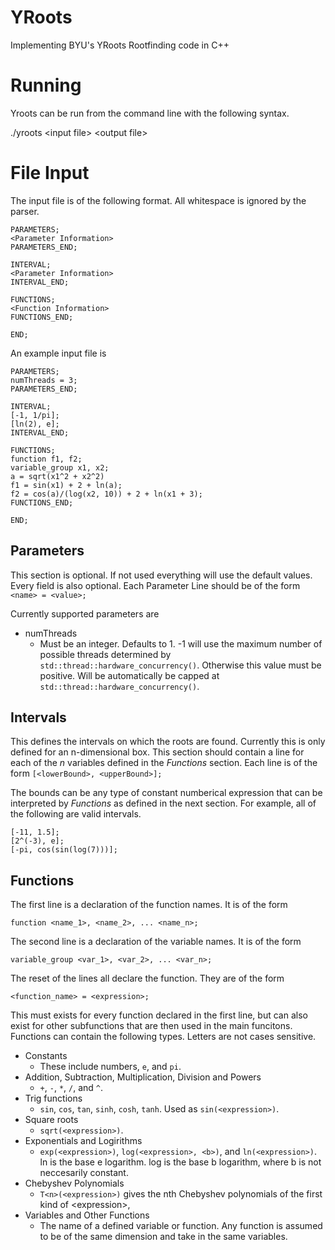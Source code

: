 # YRoots
Implementing BYU's YRoots Rootfinding code in C++

# Running
Yroots can be run from the command line with the following syntax.

./yroots \<input file\> \<output file\>

# File Input

The input file is of the following format. All whitespace is ignored by the parser.

```
PARAMETERS;
<Parameter Information>
PARAMETERS_END;

INTERVAL;
<Parameter Information>
INTERVAL_END;

FUNCTIONS;
<Function Information>
FUNCTIONS_END;

END;
```

An example input file is
```
PARAMETERS;
numThreads = 3;
PARAMETERS_END;

INTERVAL;
[-1, 1/pi];
[ln(2), e];
INTERVAL_END;

FUNCTIONS;
function f1, f2;
variable_group x1, x2;
a = sqrt(x1^2 + x2^2)
f1 = sin(x1) + 2 + ln(a);
f2 = cos(a)/(log(x2, 10)) + 2 + ln(x1 + 3);
FUNCTIONS_END;

END;
```

## Parameters
This section is optional. If not used everything will use the default values. Every field is also optional. 
Each Parameter Line should be of the form
```<name> = <value>;```

Currently supported parameters are
* numThreads
  * Must be an integer. Defaults to 1. -1 will use the maximum number of possible threads determined by `std::thread::hardware_concurrency()`. Otherwise this value must be positive. Will be automatically be capped at `std::thread::hardware_concurrency()`.
  
 
## Intervals
This defines the intervals on which the roots are found. Currently this is only defined for an n-dimensional box. This section should contain a line for each of the _n_ variables defined in the _Functions_ section. Each line is of the form
```[<lowerBound>, <upperBound>];```

The bounds can be any type of constant numberical expression that can be interpreted by _Functions_ as defined in the next section.
For example, all of the following are valid intervals.
```
[-11, 1.5];
[2^(-3), e];
[-pi, cos(sin(log(7)))];
```

## Functions
The first line is a declaration of the function names. It is of the form
```
function <name_1>, <name_2>, ... <name_n>;
```

The second line is a declaration of the variable names. It is of the form
```
variable_group <var_1>, <var_2>, ... <var_n>;
```

The reset of the lines all declare the function. They are of the form
```
<function_name> = <expression>;
```

This must exists for every function declared in the first line, but can also exist for other subfunctions that are then used in the main funcitons. Functions can contain the following types. Letters are not cases sensitive. 
* Constants
  * These include numbers, `e`, and `pi`.
* Addition, Subtraction, Multiplication, Division and Powers
  * `+`, `-`, `*`, `/`, and `^`.
* Trig functions
  * `sin`, `cos`, `tan`, `sinh`, `cosh`, `tanh`. Used as `sin(<expression>)`.
* Square roots
  * `sqrt(<expression>)`.
* Exponentials and Logirithms
  * `exp(<expression>)`, `log(<expression>, <b>)`, and `ln(<expression>)`. ln is the base e logarithm. log is the base b logarithm, where b is not neccesarily constant.
* Chebyshev Polynomials
  * `T<n>(<expression>)` gives the nth Chebyshev polynomials of the first kind of \<expression\>, 
* Variables and Other Functions
  * The name of a defined variable or function. Any function is assumed to be of the same dimension and take in the same variables.


